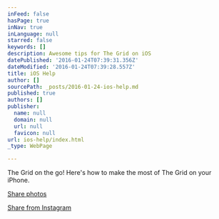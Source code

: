 ```yaml
---
inFeed: false
hasPage: true
inNav: true
inLanguage: null
starred: false
keywords: []
description: Awesome tips for The Grid on iOS
datePublished: '2016-01-24T07:39:31.356Z'
dateModified: '2016-01-24T07:39:28.557Z'
title: iOS Help
author: []
sourcePath: _posts/2016-01-24-ios-help.md
published: true
authors: []
publisher:
  name: null
  domain: null
  url: null
  favicon: null
url: ios-help/index.html
_type: WebPage

---
```

The Grid on the go! Here's how to make the most of The Grid on your iPhone.

[Share photos][0]

[Share from Instagram][1]

[0]: https://www.youtube.com/watch?v=549V_OvFzxQ
[1]: https://www.youtube.com/watch?v=ZKoVCBXGAhA